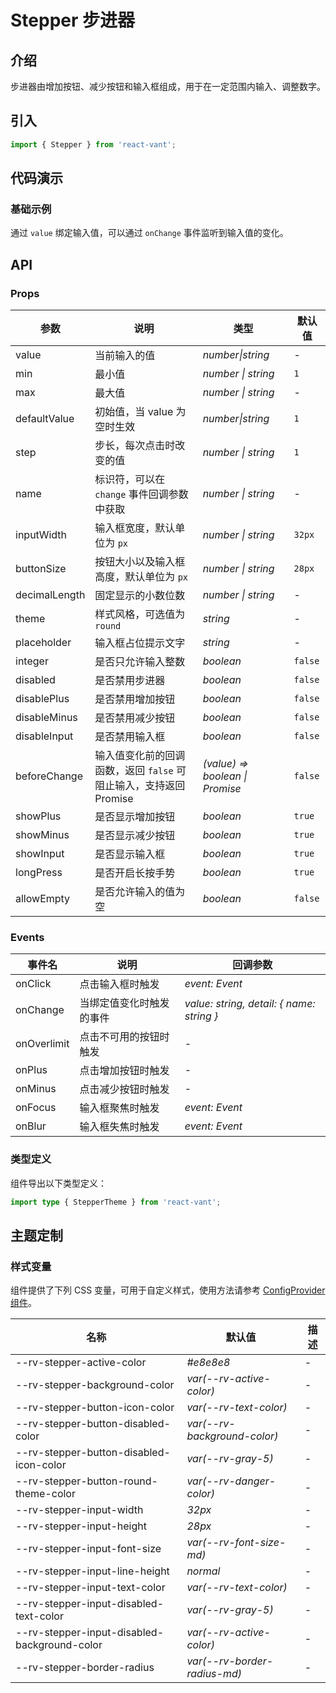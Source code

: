 # Stepper 步进器

## 介绍

步进器由增加按钮、减少按钮和输入框组成，用于在一定范围内输入、调整数字。

## 引入

```js
import { Stepper } from 'react-vant';
```

## 代码演示

### 基础示例

通过 `value` 绑定输入值，可以通过 `onChange` 事件监听到输入值的变化。

<code title="基础示例" src="./demo/base.tsx"></code>

## API

### Props

| 参数 | 说明 | 类型 | 默认值 |
| --- | --- | --- | --- |
| value | 当前输入的值 | _number\|string_ | - |
| min | 最小值 | _number \| string_ | `1` |
| max | 最大值 | _number \| string_ | - |
| defaultValue | 初始值，当 value 为空时生效 | _number\|string_ | `1` |
| step | 步长，每次点击时改变的值 | _number \| string_ | `1` |
| name | 标识符，可以在 `change` 事件回调参数中获取 | _number \| string_ | - |
| inputWidth | 输入框宽度，默认单位为 `px` | _number \| string_ | `32px` |
| buttonSize | 按钮大小以及输入框高度，默认单位为 `px` | _number \| string_ | `28px` |
| decimalLength | 固定显示的小数位数 | _number \| string_ | - |
| theme | 样式风格，可选值为 `round` | _string_ | - |
| placeholder | 输入框占位提示文字 | _string_ | - |
| integer | 是否只允许输入整数 | _boolean_ | `false` |
| disabled | 是否禁用步进器 | _boolean_ | `false` |
| disablePlus | 是否禁用增加按钮 | _boolean_ | `false` |
| disableMinus | 是否禁用减少按钮 | _boolean_ | `false` |
| disableInput | 是否禁用输入框 | _boolean_ | `false` |
| beforeChange | 输入值变化前的回调函数，返回 `false` 可阻止输入，支持返回 Promise | _(value) => boolean \| Promise_ | `false` |
| showPlus | 是否显示增加按钮 | _boolean_ | `true` |
| showMinus | 是否显示减少按钮 | _boolean_ | `true` |
| showInput | 是否显示输入框 | _boolean_ | `true` |
| longPress | 是否开启长按手势 | _boolean_ | `true` |
| allowEmpty | 是否允许输入的值为空 | _boolean_ | `false` |

### Events

| 事件名      | 说明                     | 回调参数                                  |
| ----------- | ------------------------ | ----------------------------------------- |
| onClick     | 点击输入框时触发         | _event: Event_                            |
| onChange    | 当绑定值变化时触发的事件 | _value: string, detail: { name: string }_ |
| onOverlimit | 点击不可用的按钮时触发   | -                                         |
| onPlus      | 点击增加按钮时触发       | -                                         |
| onMinus     | 点击减少按钮时触发       | -                                         |
| onFocus     | 输入框聚焦时触发         | _event: Event_                            |
| onBlur      | 输入框失焦时触发         | _event: Event_                            |

### 类型定义

组件导出以下类型定义：

```ts
import type { StepperTheme } from 'react-vant';
```

## 主题定制

### 样式变量

组件提供了下列 CSS 变量，可用于自定义样式，使用方法请参考 [ConfigProvider 组件](/components/config-provider)。

| 名称                                         | 默认值                       | 描述 |
| -------------------------------------------- | ---------------------------- | ---- |
| --rv-stepper-active-color                    | _#e8e8e8_                    | -    |
| --rv-stepper-background-color                | _var(--rv-active-color)_     | -    |
| --rv-stepper-button-icon-color               | _var(--rv-text-color)_       | -    |
| --rv-stepper-button-disabled-color           | _var(--rv-background-color)_ | -    |
| --rv-stepper-button-disabled-icon-color      | _var(--rv-gray-5)_           | -    |
| --rv-stepper-button-round-theme-color        | _var(--rv-danger-color)_     | -    |
| --rv-stepper-input-width                     | _32px_                       | -    |
| --rv-stepper-input-height                    | _28px_                       | -    |
| --rv-stepper-input-font-size                 | _var(--rv-font-size-md)_     | -    |
| --rv-stepper-input-line-height               | _normal_                     | -    |
| --rv-stepper-input-text-color                | _var(--rv-text-color)_       | -    |
| --rv-stepper-input-disabled-text-color       | _var(--rv-gray-5)_           | -    |
| --rv-stepper-input-disabled-background-color | _var(--rv-active-color)_     | -    |
| --rv-stepper-border-radius                   | _var(--rv-border-radius-md)_ | -    |
